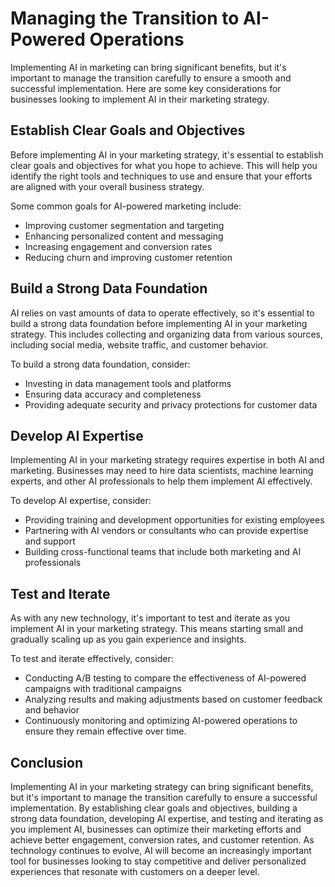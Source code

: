 Managing the Transition to AI-Powered Operations
============================================================================================

Implementing AI in marketing can bring significant benefits, but it's important to manage the transition carefully to ensure a smooth and successful implementation. Here are some key considerations for businesses looking to implement AI in their marketing strategy.

Establish Clear Goals and Objectives
------------------------------------

Before implementing AI in your marketing strategy, it's essential to establish clear goals and objectives for what you hope to achieve. This will help you identify the right tools and techniques to use and ensure that your efforts are aligned with your overall business strategy.

Some common goals for AI-powered marketing include:

* Improving customer segmentation and targeting
* Enhancing personalized content and messaging
* Increasing engagement and conversion rates
* Reducing churn and improving customer retention

Build a Strong Data Foundation
------------------------------

AI relies on vast amounts of data to operate effectively, so it's essential to build a strong data foundation before implementing AI in your marketing strategy. This includes collecting and organizing data from various sources, including social media, website traffic, and customer behavior.

To build a strong data foundation, consider:

* Investing in data management tools and platforms
* Ensuring data accuracy and completeness
* Providing adequate security and privacy protections for customer data

Develop AI Expertise
--------------------

Implementing AI in your marketing strategy requires expertise in both AI and marketing. Businesses may need to hire data scientists, machine learning experts, and other AI professionals to help them implement AI effectively.

To develop AI expertise, consider:

* Providing training and development opportunities for existing employees
* Partnering with AI vendors or consultants who can provide expertise and support
* Building cross-functional teams that include both marketing and AI professionals

Test and Iterate
----------------

As with any new technology, it's important to test and iterate as you implement AI in your marketing strategy. This means starting small and gradually scaling up as you gain experience and insights.

To test and iterate effectively, consider:

* Conducting A/B testing to compare the effectiveness of AI-powered campaigns with traditional campaigns
* Analyzing results and making adjustments based on customer feedback and behavior
* Continuously monitoring and optimizing AI-powered operations to ensure they remain effective over time.

Conclusion
----------

Implementing AI in your marketing strategy can bring significant benefits, but it's important to manage the transition carefully to ensure a successful implementation. By establishing clear goals and objectives, building a strong data foundation, developing AI expertise, and testing and iterating as you implement AI, businesses can optimize their marketing efforts and achieve better engagement, conversion rates, and customer retention. As technology continues to evolve, AI will become an increasingly important tool for businesses looking to stay competitive and deliver personalized experiences that resonate with customers on a deeper level.
